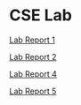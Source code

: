 # CSE Lab

[Lab Report 1](https://kingandrew3000.github.io/cse15l-lab-reports/lab-report-1-week-2.html)

[Lab Report 2](https://kingandrew3000.github.io/cse15l-lab-reports/lab-report-2-week-4.html)

[Lab Report 4](https://kingandrew3000.github.io/cse15l-lab-reports/lab-report-4-week-8.html)

[Lab Report 5](https://kingandrew3000.github.io/cse15l-lab-reports/lab-report-5-week-10.html)
